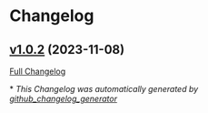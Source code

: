 # Changelog

## [v1.0.2](https://github.com/nanoframework/nanoFramework.System.Runtime/tree/v1.0.2) (2023-11-08)

[Full Changelog](https://github.com/nanoframework/nanoFramework.System.Runtime/compare/d210f59e83351d311c605cd26f22d69331ee50b3...v1.0.2)



\* *This Changelog was automatically generated by [github_changelog_generator](https://github.com/github-changelog-generator/github-changelog-generator)*
